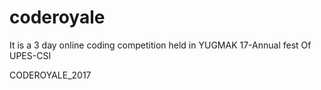 # coderoyale
It is a 3 day online coding competition held in YUGMAK 17-Annual fest Of UPES-CSI

CODEROYALE_2017
